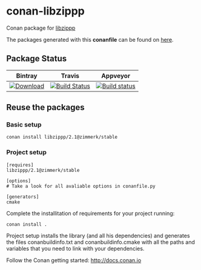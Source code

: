 # conan-libzippp

Conan package for [libzippp](https://github.com/ctabin/libzippp)

The packages generated with this **conanfile** can be found on [here](https://bintray.com/zimmerk/conan).

## Package Status

| Bintray | Travis | Appveyor |
|---------|--------|----------|
|[ ![Download](https://api.bintray.com/packages/zimmerk/conan/libzippp%3Azimmerk/images/download.svg) ](https://bintray.com/zimmerk/conan/libzippp%3Azimmerk/_latestVersion)|[![Build Status](https://travis-ci.org/AtaLuZiK/conan-libzippp.svg?branch=release%2F2.1)](https://travis-ci.org/AtaLuZiK/conan-libzippp)|[![Build status](https://ci.appveyor.com/api/projects/status/8hxvvi6590l23s0i/branch/release/2.1?svg=true)](https://ci.appveyor.com/project/AtaLuZiK/conan-libzippp/branch/release/2.1)|

## Reuse the packages

### Basic setup

```
conan install libzippp/2.1@zimmerk/stable
```

### Project setup

```
[requires]
libzippp/2.1@zimmerk/stable

[options]
# Take a look for all avaliable options in conanfile.py

[generators]
cmake
```

Complete the installitation of requirements for your project running:

```
conan install .
```

Project setup installs the library (and all his dependencies) and generates the files conanbuildinfo.txt and conanbuildinfo.cmake with all the paths and variables that you need to link with your dependencies.

Follow the Conan getting started: http://docs.conan.io
